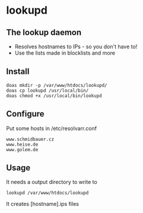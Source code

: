# lookupd

## The lookup daemon

* Resolves hostnames to IPs - so you don't have to!
* Use the lists made in blocklists and more

## Install
```
doas mkdir -p /var/www/htdocs/lookupd/
doas cp lookupd /usr/local/bin/
doas chmod +x /usr/local/bin/lookupd
```

## Configure
Put some hosts in /etc/resolvarr.conf
```
www.schmidbauer.cz
www.heise.de
www.golem.de
```

## Usage
It needs a output directory to write to

`lookupd /var/www/htdocs/lookupd`

It creates [hostname].ips files
